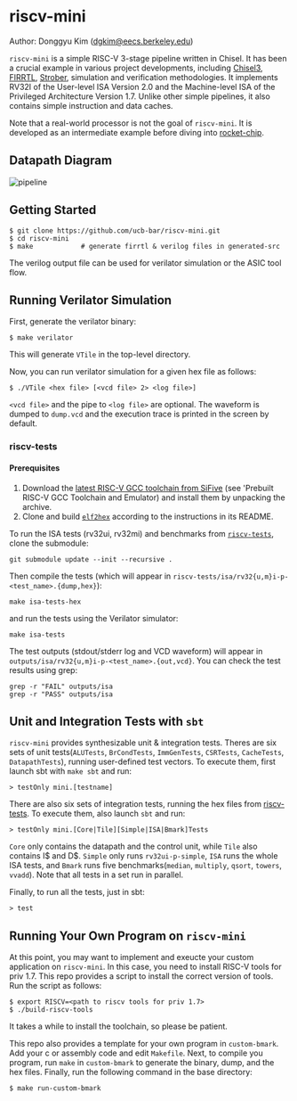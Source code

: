# riscv-mini

Author: Donggyu Kim (dgkim@eecs.berkeley.edu)

`riscv-mini` is a simple RISC-V 3-stage pipeline written in Chisel. It has been a crucial example in various project developments,
including [Chisel3](https://github.com/ucb-bar/chisel3.git), [FIRRTL](https://github.com/ucb-bar/firrtl.git),
[Strober](https://bar.eecs.berkeley.edu/projects/strober.html), simulation and verification methodologies.
It implements RV32I of the User-level ISA Version 2.0 and the Machine-level ISA of the Privileged Architecture Version 1.7.
Unlike other simple pipelines, it also contains simple instruction and data caches.

Note that a real-world processor is not the goal of `riscv-mini`.
It is developed as an intermediate example before diving into [rocket-chip](https://github.com/freechipsproject/rocket-chip). 

## Datapath Diagram
![pipeline](diagram.png)

## Getting Started

```shell
$ git clone https://github.com/ucb-bar/riscv-mini.git
$ cd riscv-mini
$ make            # generate firrtl & verilog files in generated-src
```

The verilog output file can be used for verilator simulation or the ASIC tool flow.

## Running Verilator Simulation

First, generate the verilator binary:

```shell
$ make verilator
```

This will generate `VTile` in the top-level directory.

Now, you can run verilator simulation for a given hex file as follows:

```shell
$ ./VTile <hex file> [<vcd file> 2> <log file>]
```

`<vcd file>` and the pipe to `<log file>` are optional. The waveform is dumped to `dump.vcd` and the execution trace is printed in the screen by default.

### riscv-tests

#### Prerequisites
1. Download the [latest RISC-V GCC toolchain from SiFive](https://www.sifive.com/software) (see 'Prebuilt RISC-V GCC Toolchain and Emulator) and install them by unpacking the archive.
2. Clone and build [`elf2hex`](https://github.com/sifive/elf2hex) according to the instructions in its README.

To run the ISA tests (rv32ui, rv32mi) and benchmarks from [`riscv-tests`](https://github.com/riscv-software-src/riscv-tests), clone the submodule:

```shell
git submodule update --init --recursive .
```

Then compile the tests (which will appear in `riscv-tests/isa/rv32{u,m}i-p-<test_name>.{dump,hex}`):

```shell
make isa-tests-hex
```

and run the tests using the Verilator simulator:

```shell
make isa-tests
```

The test outputs (stdout/stderr log and VCD waveform) will appear in `outputs/isa/rv32{u,m}i-p-<test_name>.{out,vcd}`.
You can check the test results using grep:

```shell
grep -r "FAIL" outputs/isa
grep -r "PASS" outputs/isa
```

## Unit and Integration Tests with `sbt`

`riscv-mini` provides synthesizable unit & integration tests.
Theres are six sets of unit tests(`ALUTests`, `BrCondTests`, `ImmGenTests`, `CSRTests`, `CacheTests`, `DatapathTests`),
running user-defined test vectors.
To execute them, first launch sbt with `make sbt` and run:

    > testOnly mini.[testname]
  
There are also six sets of integration tests, running the hex files from [riscv-tests](https://github.com/riscv/riscv-tests).
To execute them, also launch `sbt` and run:

    > testOnly mini.[Core|Tile][Simple|ISA|Bmark]Tests
    
`Core` only contains the datapath and the control unit, while `Tile` also contains I$ and D$. `Simple` only runs `rv32ui-p-simple`,
`ISA` runs the whole ISA tests, and `Bmark` runs five benchmarks(`median`, `multiply`, `qsort`, `towers`, `vvadd`). 
Note that all tests in a set run in parallel.

Finally, to run all the tests, just in sbt:

    > test
    
## Running Your Own Program on `riscv-mini`

At this point, you may want to implement and exeucte your custom application on `riscv-mini`. In this case, you need to install RISC-V tools for priv 1.7. This repo provides a script to install the correct version of tools. Run the script as follows:

    $ export RISCV=<path to riscv tools for priv 1.7>
    $ ./build-riscv-tools
    
It takes a while to install the toolchain, so please be patient.

This repo also provides a template for your own program in `custom-bmark`. Add your c or assembly code and edit `Makefile`. Next, to compile you program, run `make` in `custom-bmark` to generate the binary, dump, and the hex files. Finally, run the following command in the base directory:

    $ make run-custom-bmark
